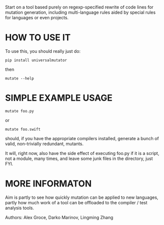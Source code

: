 Start on a tool based purely on regexp-specified rewrite of code lines for mutation generation, including
multi-language rules aided by special rules for languages or even projects.

HOW TO USE IT
=============

To use this, you should really just do:

`pip install universalmutator`

then

`mutate --help`

SIMPLE EXAMPLE USAGE
====================

`mutate foo.py`

or

`mutate foo.swift`

should, if you have the appropriate compilers installed, generate a bunch of valid, non-trivially redundant, mutants.

It will, right now, also have the side effect of executing foo.py if it is a script, not a module,
many times, and leave some junk files in the directory, just FYI.

MORE INFORMATON
===============

Aim is partly to see how quickly mutation can be applied to new languages, partly how much work of a tool can be
offloaded to the compiler / test analysis tools.

Authors:  Alex Groce, Darko Marinov, Lingming Zhang
